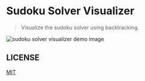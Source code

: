 # Sudoku Solver Visualizer

> Visualize the sudoku solver using backtracking.

![sudoku solver visualizer demo image](https://coderosh.github.io/static-files/sudoku-solver-visualizer/default.png)

## LICENSE

[MIT](https://github.com/coderosh/sudoku-solver-visualizer/blog/main/LICENSE)
